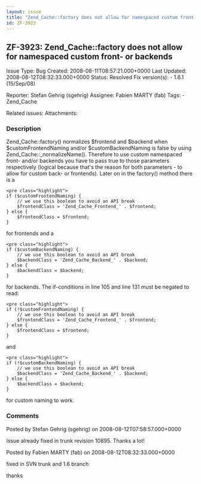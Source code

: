 ```yaml
---
layout: issue
title: "Zend_Cache::factory does not allow for namespaced custom front- or backends"
id: ZF-3923
---
```


ZF-3923: Zend\_Cache::factory does not allow for namespaced custom front- or backends
-------------------------------------------------------------------------------------

 Issue Type: Bug Created: 2008-08-11T08:57:21.000+0000 Last Updated: 2008-08-12T08:32:33.000+0000 Status: Resolved Fix version(s): - 1.6.1 (15/Sep/08)
 
 Reporter:  Stefan Gehrig (sgehrig)  Assignee:  Fabien MARTY (fab)  Tags: - Zend\_Cache
 
 Related issues: 
 Attachments: 
### Description

Zend\_Cache::factory() normalizes $frontend and $backend when $customFrontendNaming and/or $customBackendNaming is false by using Zend\_Cache::\_normalizeName(). Therefore to use custom namespaced front- and/or backends you have to pass true to those parameters respectively (logical because that's the reason for both parameters - to allow for custom back- or frontends). Later on in the factory() method there is a

 
    <pre class="highlight">
    if ($customFrontendNaming) {
        // we use this boolean to avoid an API break
        $frontendClass = 'Zend_Cache_Frontend_' . $frontend;
    } else {
        $frontendClass = $frontend;
    }


for frontends and a

 
    <pre class="highlight">
    if ($customBackendNaming) {
        // we use this boolean to avoid an API break
        $backendClass = 'Zend_Cache_Backend_' . $backend;
    } else {
        $backendClass = $backend;
    }


for backends. The if-conditions in line 105 and line 131 must be negated to read:

 
    <pre class="highlight">
    if (!$customFrontendNaming) {
        // we use this boolean to avoid an API break
        $frontendClass = 'Zend_Cache_Frontend_' . $frontend;
    } else {
        $frontendClass = $frontend;
    }


and

 
    <pre class="highlight">
    if (!$customBackendNaming) {
        // we use this boolean to avoid an API break
        $backendClass = 'Zend_Cache_Backend_' . $backend;
    } else {
        $backendClass = $backend;
    }


for custom naming to work.

 

 

### Comments

Posted by Stefan Gehrig (sgehrig) on 2008-08-12T07:58:57.000+0000

Issue already fixed in trunk revision 10895. Thanks a lot!

 

 

Posted by Fabien MARTY (fab) on 2008-08-12T08:32:33.000+0000

fixed in SVN trunk and 1.6 branch

thanks

 

 
